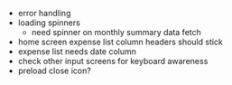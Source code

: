 - error handling
- loading spinners
  - need spinner on monthly summary data fetch
- home screen expense list column headers should stick
- expense list needs date column
- check other input screens for keyboard awareness
- preload close icon?
